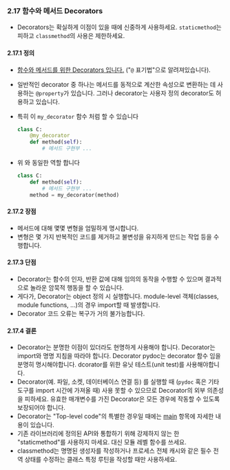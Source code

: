 <a id="s2.17-function-and-method-decorators"></a>

### 2.17 함수와 메서드 Decorators

- Decorators는 확실하게 이점이 있을 때에 신중하게 사용하세요. `staticmethod`는 피하고 `classmethod`의 사용은 제한하세요.

<a id="s2.17.1-definition"></a>

#### 2.17.1 정의

- [함수와 메서드를 위한 Decorators 입니다.](https://docs.python.org/3/glossary.html#term-decorator) ("`@` 표기법"으로 알려져있습니다).
- 일반적인 decorator 중 하나는 메서드를 동적으로 계산한 속성으로 변환하는 데 사용하는 `@property`가 있습니다. 그러나 decorator는 사용자 정의 decorator도 허용하고 있습니다.
- 특히 이 `my_decorator` 함수 처럼 할 수 있습니다

  ```python
  class C:
      @my_decorator
      def method(self):
          # 메서드 구현부 ...
  ```

- 위 와 동일한 역할 합니다

  ```python
  class C:
      def method(self):
          # 메서드 구현부 ...
      method = my_decorator(method)
  ```

<a id="s2.17.2-pros"></a>

#### 2.17.2 장점

- 메서드에 대해 몇몇 변형을 엄밀하게 명시합니다.
- 변형은 몇 가지 반복적인 코드를 제거하고 불변성을 유지하게 만드는 작업 등을 수행합니다.

<a id="s2.17.3-cons"></a>

#### 2.17.3 단점

- Decorator는 함수의 인자, 반환 값에 대해 임의의 동작을 수행할 수 있으며 결과적으로 놀라운 암묵적 행동을 할 수 있습니다.
- 게다가, Decorator는 object 정의 시 실행합니다. module-level 객체(classes, module functions, ...)의 경우 import할 때 발생합니다.
- Decorator 코드 오류는 복구가 거의 불가능합니다.

<a id="s2.17.4-decision"></a>

#### 2.17.4 결론

- Decorator는 분명한 이점이 있더라도 현명하게 사용해야 합니다. Decorator는 import와 명명 지침을 따라야 합니다. Decorator pydoc는 decorator 함수 임을 분명히 명시해야합니다. dcorator를 위한 유닛 테스트(unit test)를 사용해야합니다.
- Decorator(예. 파일, 소켓, 데이터베이스 연결 등) 를 실행할 때 (`pydoc` 혹은 기타 도구를 import 시간에 가져올 때) 사용 못할 수 있으므로 Decorator의 외부 의존성을 피하세요. 유효한 매개변수를 가진 Decorator은 모든 경우에 작동할 수 있도록 보장되어야 합니다.
- Decorator는 "Top-level code"의 특별한 경우일 때에는 [main](#s3.17-main) 항목에 자세한 내용이 있습니다.
- 기존 라이브러리에 정의된 API와 통합하기 위해 강제하지 않는 한 "staticmethod"를 사용하지 마세요. 대신 모듈 레벨 함수를 쓰세요.
- classmethod는 명명된 생성자를 작성하거나 프로세스 전체 캐시와 같은 필수 전역 상태를 수정하는 클래스 특정 루틴을 작성할 때만 사용하세요.
